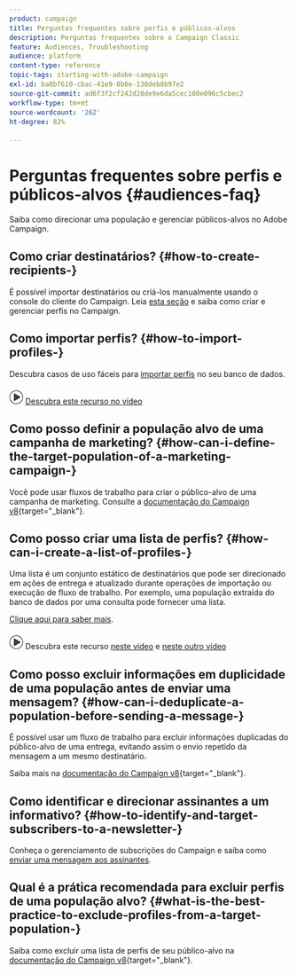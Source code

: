 ```yaml
---
product: campaign
title: Perguntas frequentes sobre perfis e públicos-alvos
description: Perguntas frequentes sobre o Campaign Classic
feature: Audiences, Troubleshooting
audience: platform
content-type: reference
topic-tags: starting-with-adobe-campaign
exl-id: ba8bf610-cbac-41e9-8b6e-130deb8b97e2
source-git-commit: ad6f3f2cf242d28de9e6da5cec100e096c5cbec2
workflow-type: tm+mt
source-wordcount: '262'
ht-degree: 82%

---
```


# Perguntas frequentes sobre perfis e públicos-alvos {#audiences-faq}



Saiba como direcionar uma população e gerenciar públicos-alvos no Adobe Campaign.

## Como criar destinatários? {#how-to-create-recipients-}

É possível importar destinatários ou criá-los manualmente usando o console do cliente do Campaign. Leia [esta seção](../../platform/using/about-profiles.md) e saiba como criar e gerenciar perfis no Campaign.

## Como importar perfis? {#how-to-import-profiles-}

Descubra casos de uso fáceis para [importar perfis](../../platform/using/import-operations-samples.md) no seu banco de dados.

![](assets/do-not-localize/how-to-video.png) [Descubra este recurso no vídeo](https://experienceleague.adobe.com/docs/campaign-classic-learn/tutorials/profile-management/importing-profiles.html?lang=pt-BR)

## Como posso definir a população alvo de uma campanha de marketing? {#how-can-i-define-the-target-population-of-a-marketing-campaign-}

Você pode usar fluxos de trabalho para criar o público-alvo de uma campanha de marketing. Consulte a [documentação do Campaign v8](https://experienceleague.adobe.com/docs/campaign/automation/campaign-orchestration/marketing-campaign-target#build-the-main-target-in-a-workflow.html){target="_blank"}.

## Como posso criar uma lista de perfis? {#how-can-i-create-a-list-of-profiles-}

Uma lista é um conjunto estático de destinatários que pode ser direcionado em ações de entrega e atualizado durante operações de importação ou execução de fluxo de trabalho. Por exemplo, uma população extraída do banco de dados por uma consulta pode fornecer uma lista.

[Clique aqui para saber mais](../../platform/using/creating-and-managing-lists.md#creating-a-profile-list-from-a-group).

![](assets/do-not-localize/how-to-video.png) Descubra este recurso [neste vídeo](https://experienceleague.adobe.com/docs/campaign-classic-learn/tutorials/profile-management/creating-a-list-of-recipients-with-a-workflow.html?lang=pt-BR) e [neste outro vídeo](https://experienceleague.adobe.com/docs/campaign-classic-learn/tutorials/profile-management/creating-a-list-of-recipients.html?lang=pt-BR)

## Como posso excluir informações em duplicidade de uma população antes de enviar uma mensagem? {#how-can-i-deduplicate-a-population-before-sending-a-message-}

É possível usar um fluxo de trabalho para excluir informações duplicadas do público-alvo de uma entrega, evitando assim o envio repetido da mensagem a um mesmo destinatário.

Saiba mais na [documentação do Campaign v8](https://experienceleague.adobe.com/docs/campaign/automation/workflows/wf-activities/targeting-activities/deduplication.html?lang=pt-BR){target="_blank"}.

## Como identificar e direcionar assinantes a um informativo? {#how-to-identify-and-target-subscribers-to-a-newsletter-}

Conheça o gerenciamento de subscrições do Campaign e saiba como [enviar uma mensagem aos assinantes](../../delivery/using/managing-subscriptions.md).

## Qual é a prática recomendada para excluir perfis de uma população alvo? {#what-is-the-best-practice-to-exclude-profiles-from-a-target-population-}

Saiba como excluir uma lista de perfis de seu público-alvo na [documentação do Campaign v8](https://experienceleague.adobe.com/docs/campaign/automation/workflows/wf-activities/targeting-activities/read-list.html?lang=pt-BR){target="_blank"}.
